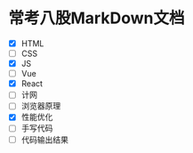 # 常考八股MarkDown文档

- [x] HTML
- [ ] CSS
- [x] JS
- [ ] Vue
- [x] React
- [ ] 计网
- [ ] 浏览器原理
- [x] 性能优化
- [ ] 手写代码
- [ ] 代码输出结果
